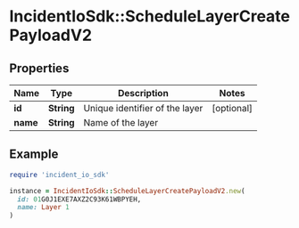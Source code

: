 # IncidentIoSdk::ScheduleLayerCreatePayloadV2

## Properties

| Name | Type | Description | Notes |
| ---- | ---- | ----------- | ----- |
| **id** | **String** | Unique identifier of the layer | [optional] |
| **name** | **String** | Name of the layer |  |

## Example

```ruby
require 'incident_io_sdk'

instance = IncidentIoSdk::ScheduleLayerCreatePayloadV2.new(
  id: 01G0J1EXE7AXZ2C93K61WBPYEH,
  name: Layer 1
)
```

